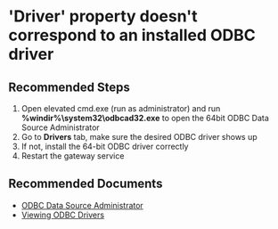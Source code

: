 <properties
    pageTitle="'Driver' property doesn't correspond to an installed ODBC driver"
    description="'Driver' property doesn't correspond to an installed ODBC driver"
    service="microsoft.analysisservices"
    resource="servers"
    authors="bnmaa"
    ms.author="chanwa"
    displayOrder="2"
    selfHelpType="resource"
    supportTopicIds=""
    resourceTags=""
    productPesIds=""
    cloudEnvironments="MoonCake"
	articleId="analysisservices-odbcdrivernotinstalled-mooncake"
/>

# 'Driver' property doesn't correspond to an installed ODBC driver

## **Recommended Steps**

1. Open elevated cmd.exe (run as administrator) and run **%windir%\system32\odbcad32.exe** to open the 64bit ODBC Data Source Administrator
2. Go to **Drivers** tab, make sure the desired ODBC driver shows up
3. If not, install the 64-bit ODBC driver correctly
4. Restart the gateway service

## **Recommended Documents**

* [ODBC Data Source Administrator](https://docs.microsoft.com/sql/odbc/admin/odbc-data-source-administrator)
* [Viewing ODBC Drivers](https://docs.microsoft.com/sql/odbc/admin/viewing-drivers)
